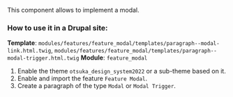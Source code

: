 This component allows to implement a modal.

### How to use it in a Drupal site:
**Template**: `modules/features/feature_modal/templates/paragraph--modal-link.html.twig`, `modules/features/feature_modal/templates/paragraph--modal-trigger.html.twig`
**Module**: `feature_modal`
1. Enable the theme `otsuka_design_system2022` or a sub-theme based on it.
2. Enable and import the feature `Feature Modal`.
3. Create a paragraph of the type `Modal` or `Modal Trigger`.
